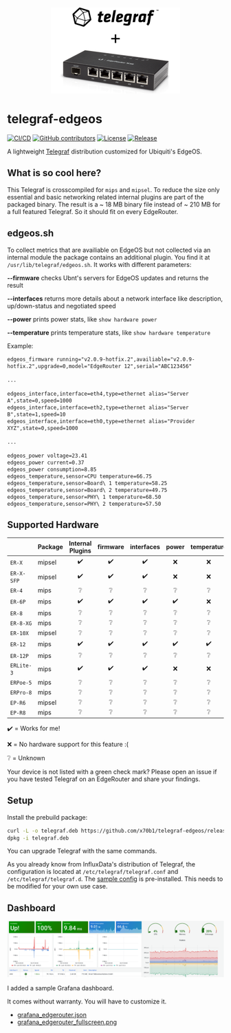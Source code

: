 <p align="center">
  <img src="telegraf-edgeos.png">
</p>

# telegraf-edgeos

[![CI/CD](https://github.com/x70b1/telegraf-edgeos/actions/workflows/cicd.yml/badge.svg?branch=master)](https://github.com/x70b1/telegraf-edgeos/actions)
[![GitHub contributors](https://img.shields.io/github/contributors/x70b1/telegraf-edgeos.svg)](https://github.com/x70b1/telegraf-edgeos/graphs/contributors)
[![License](https://img.shields.io/github/license/x70b1/telegraf-edgeos.svg)](https://github.com/x70b1/telegraf-edgeos/blob/master/LICENSE)
[![Release](https://img.shields.io/github/v/release/x70b1/telegraf-edgeos?label=Release)](https://github.com/x70b1/telegraf-edgeos/releases)

A lightweight [Telegraf](https://github.com/influxdata/telegraf) distribution customized for Ubiquiti's EdgeOS.


## What is so cool here?

This Telegraf is crosscompiled for `mips` and `mipsel`.
To reduce the size only essential and basic networking related internal plugins are part of the packaged binary.
The result is a ~ 18 MB binary file instead of ~ 210 MB for a full featured Telegraf.
So it should fit on every EdgeRouter.


## edgeos.sh

To collect metrics that are availiable on EdgeOS but not collected via an internal module the package contains an additional plugin.
You find it at `/usr/lib/telegraf/edgeos.sh`.
It works with different parameters:

**--firmware** checks Ubnt's servers for EdgeOS updates and returns the result

**--interfaces** returns more details about a network interface like description, up/down-status and negotiated speed

**--power** prints power stats, like `show hardware power`

**--temperature** prints temperature stats, like `show hardware temperature`


Example:

```
edgeos_firmware running="v2.0.9-hotfix.2",availiable="v2.0.9-hotfix.2",upgrade=0,model="EdgeRouter 12",serial="ABC123456"

...

edgeos_interface,interface=eth4,type=ethernet alias="Server A",state=0,speed=1000
edgeos_interface,interface=eth2,type=ethernet alias="Server B",state=1,speed=10
edgeos_interface,interface=eth0,type=ethernet alias="Provider XYZ",state=0,speed=1000

...

edgeos_power voltage=23.41
edgeos_power current=0.37
edgeos_power consumption=8.85
edgeos_temperature,sensor=CPU temperature=66.75
edgeos_temperature,sensor=Board\ 1 temperature=58.25
edgeos_temperature,sensor=Board\ 2 temperature=49.75
edgeos_temperature,sensor=PHY\ 1 temperature=68.50
edgeos_temperature,sensor=PHY\ 2 temperature=57.50
```


## Supported Hardware

|                       | Package               | Internal Plugins      | firmware              | interfaces            | power                 | temperature           |
| --------------------- | --------------------- | :----:                | :----:                | :----:                | :----:                | :----:                |
| `ER-X`                | mipsel                | :heavy_check_mark:    | :heavy_check_mark:    | :heavy_check_mark:    | :x:                   | :x:                   |
| `ER-X-SFP`            | mipsel                | :heavy_check_mark:    | :heavy_check_mark:    | :heavy_check_mark:    | :x:                   | :x:                   |
| `ER-4`                | mips                  | :grey_question:       | :grey_question:       | :grey_question:       | :grey_question:       | :grey_question:       |
| `ER-6P`               | mips                  | :heavy_check_mark:    | :heavy_check_mark:    | :heavy_check_mark:    | :heavy_check_mark:    | :x:                   |
| `ER‑8`                | mips                  | :grey_question:       | :grey_question:       | :grey_question:       | :grey_question:       | :grey_question:       |
| `ER-8-XG`             | mips                  | :grey_question:       | :grey_question:       | :grey_question:       | :grey_question:       | :grey_question:       |
| `ER-10X`              | mipsel                | :grey_question:       | :grey_question:       | :grey_question:       | :grey_question:       | :grey_question:       |
| `ER-12`               | mips                  | :heavy_check_mark:    | :heavy_check_mark:    | :heavy_check_mark:    | :heavy_check_mark:    | :heavy_check_mark:    |
| `ER-12P`              | mips                  | :grey_question:       | :grey_question:       | :grey_question:       | :grey_question:       | :grey_question:       |
| `ERLite-3`            | mips                  | :heavy_check_mark:    | :heavy_check_mark:    | :heavy_check_mark:    | :x:                   | :x:                   |
| `ERPoe‑5`             | mips                  | :grey_question:       | :grey_question:       | :grey_question:       | :grey_question:       | :grey_question:       |
| `ERPro-8`             | mips                  | :grey_question:       | :grey_question:       | :grey_question:       | :grey_question:       | :grey_question:       |
| `EP-R6`               | mipsel                | :grey_question:       | :grey_question:       | :grey_question:       | :grey_question:       | :grey_question:       |
| `EP-R8`               | mips                  | :grey_question:       | :grey_question:       | :grey_question:       | :grey_question:       | :grey_question:       |


:heavy_check_mark: = Works for me!

:x: = No hardware support for this feature :(

:grey_question: = Unknown

Your device is not listed with a green check mark? Please open an issue if you have tested Telegraf on an EdgeRouter and share your findings.


## Setup

Install the prebuild package:

```sh
curl -L -o telegraf.deb https://github.com/x70b1/telegraf-edgeos/releases/download/{RELEASE}/telegraf_{RELEASE}_{ARCH}.deb
dpkg -i telegraf.deb
```

You can upgrade Telegraf with the same commands.

As you already know from InfluxData's distribution of Telegraf, the configuration is located at `/etc/telegraf/telegraf.conf` and `/etc/telegraf/telegraf.d`.
The [sample config](https://github.com/x70b1/telegraf-edgeos/blob/master/configs/telegraf.conf) is pre-installed. This needs to be modified for your own use case.


## Dashboard

[![Dashboard](grafana/grafana_edgerouter_banner.png)](#)

I added a sample Grafana dashboard.

It comes without warranty.
You will have to customize it.

* [grafana_edgerouter.json](grafana/grafana_edgerouter.json)
* [grafana_edgerouter_fullscreen.png](grafana/grafana_edgerouter_fullscreen.png)
